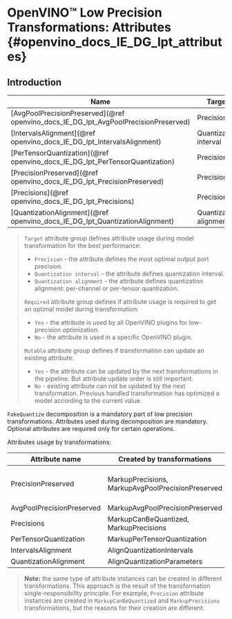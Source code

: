 # OpenVINO™ Low Precision Transformations: Attributes {#openvino_docs_IE_DG_lpt_attributes}

## Introduction

| Name                                                                                | Target                 | Required | Mutable |
|-------------------------------------------------------------------------------------|------------------------|----------|---------|
| [AvgPoolPrecisionPreserved](@ref openvino_docs_IE_DG_lpt_AvgPoolPrecisionPreserved) | Precision              | No       | Yes     |
| [IntervalsAlignment](@ref openvino_docs_IE_DG_lpt_IntervalsAlignment)               | Quantization interval  | Yes      | Yes     |
| [PerTensorQuantization](@ref openvino_docs_IE_DG_lpt_PerTensorQuantization)         | Precision              | Yes      | No      |
| [PrecisionPreserved](@ref openvino_docs_IE_DG_lpt_PrecisionPreserved)               | Precision              | Yes      | Yes     |
| [Precisions](@ref openvino_docs_IE_DG_lpt_Precisions)                               | Precision              | Yes      | Yes     |
| [QuantizationAlignment](@ref openvino_docs_IE_DG_lpt_QuantizationAlignment)         | Quantization alignment | Yes      | Yes     |

> `Target` attribute group defines attribute usage during model transformation for the best performance:
>  - `Precision` - the attribute defines the most optimal output port precision.
>  - `Quantization interval` - the attribute defines quantization interval.
>  - `Quantization alignment` - the attribute defines quantization alignment: per-channel or per-tensor quantization.
>
> `Required` attribute group defines if attribute usage is required to get an optimal model during transformation:
>  - `Yes` - the attribute is used by all OpenVINO plugins for low-precision optimization.
>  - `No` - the attribute is used in a specific OpenVINO plugin.
>
> `Mutable` attribute group defines if transformation can update an existing attribute:
>  - `Yes` - the attribute can be updated by the next transformations in the pipeline. But attribute update order is still important.
>  - `No` - existing attribute can not be updated by the next transformation. Previous handled transformation has optimized a model according to the current value.

`FakeQuantize` decomposition is a mandatory part of low precision transformations. Attributes used during decomposition are mandatory. Optional attributes are required only for certain operations.

Attributes usage by transformations:

| Attribute name            | Created by transformations                        | Used by transformations                                                                                                           |
|---------------------------|---------------------------------------------------|-----------------------------------------------------------------------------------------------------------------------------------|
| PrecisionPreserved        | MarkupPrecisions, MarkupAvgPoolPrecisionPreserved | AlignQuantizationIntervals, AlignQuantizationParameters, FakeQuantizeDecompositionTransformation, MarkupAvgPoolPrecisionPreserved |
| AvgPoolPrecisionPreserved | MarkupAvgPoolPrecisionPreserved                   |                                                                                                                                   |
| Precisions                | MarkupCanBeQuantized, MarkupPrecisions            | FakeQuantizeDecompositionTransformation                                                                                           |
| PerTensorQuantization     | MarkupPerTensorQuantization                       |                                                                                                                                   |
| IntervalsAlignment        | AlignQuantizationIntervals                        | FakeQuantizeDecompositionTransformation                                                                                           |
| QuantizationAlignment     | AlignQuantizationParameters                       | FakeQuantizeDecompositionTransformation                                                                                           |

> **Note:** the same type of attribute instances can be created in different transformations. This approach is the result of the transformation single-responsibility principle. For example, `Precision` attribute instances are created in `MarkupCanBeQuantized` and `MarkupPrecisions` transformations, but the reasons for their creation are different.